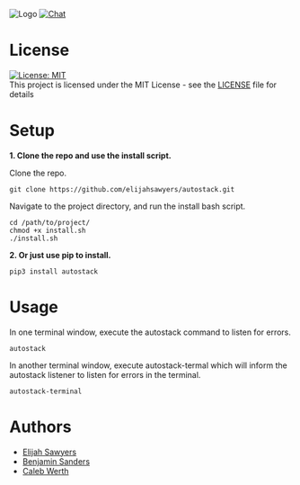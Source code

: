 ![Logo](https://raw.githubusercontent.com/elijahsawyers/autostack/master/Logo.png)
[![Chat](https://img.sheilds.io/badge/Chat-Slack-purple.svg)](https://join.slack.com/t/autostack/shared_invite/enQtNzAzOTcyODkxNDU2LTkyODhmOTJmY2I5OWZiNmIwOWVkZDZmZjdhOTA3ODcwZGYzZjU0ODdiYjMzMzA1ZGIzZTBhMzNiNzBmYjM0ZGY)

# License
[![License: MIT](https://img.shields.io/badge/License-MIT-yellow.svg)](https://opensource.org/licenses/MIT)  
This project is licensed under the MIT License - see the [LICENSE](LICENSE) file for details

# Setup

**1. Clone the repo and use the install script.**

Clone the repo.
```
git clone https://github.com/elijahsawyers/autostack.git
```

Navigate to the project directory, and run the install bash script.
```
cd /path/to/project/
chmod +x install.sh
./install.sh 
```

**2. Or just use pip to install.**

```
pip3 install autostack
```

# Usage 

In one terminal window, execute the autostack command to listen for errors.
```
autostack
```

In another terminal window, execute autostack-termal which will inform the autostack listener to listen for errors in the terminal.
```
autostack-terminal
``` 

# Authors
* [Elijah Sawyers](https://github.com/elijahsawyers)
* [Benjamin Sanders](https://github.com/BenOSanders)
* [Caleb Werth](https://github.com/cwerth1)
